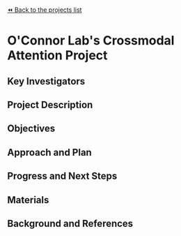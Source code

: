 [:rewind: Back to the projects list](../../README.md#ProjectsList)

<!-- For information on how to write GitHub .md files see https://guides.github.com/features/mastering-markdown/ -->

# O'Connor Lab's Crossmodal Attention Project

## Key Investigators

<!-- - Eric Finkel (O'Connor Lab, JHMI)-->

## Project Description

<!-- Conversion of behavioral and neurophysilogy data from our crossmodal attention project to the NWB:N format -->

## Objectives

<!-- Briefly describe the objectives of your project. What would you like to achive?-->

<!-- 1. Objective A. Load raw extracellular recordings collected using tetrodes + Intan system into NWB file.-->
<!-- 1. Objective B. Load processed/spike sorted data into NWB file.-->
<!-- 1. Objective C. Reproduce analysis using new NWB files as starting points...-->

## Approach and Plan

<!-- 1. Describe the steps of your planned approach to reach the objectives.-->
<!-- 1. ... -->
<!-- 1. ... -->

## Progress and Next Steps

<!--Populate this section as you are making progress before/during/after the hackathon-->
<!--Describe the progress you have made on the project,e.g., which objectives you have achieved and how.-->
<!--Describe the next steps you are planing to take to complete the project.-->

## Materials

<!--If available add links to the materials relevant to the project, e.g., the code generated for the project or data used-->
<!--If available add pictures and links to videos that demonstrate what has been accomplished.-->
<!--![Description of picture](Example2.jpg)-->

## Background and References

<!--Use this space for information that may help people better understand your project, like links to papers, source code, or data ,e.g:-->
<!-- - Source code: https://github.com/YourUser/YourRepository -->
<!-- - Documentation: https://link.to.docs -->
<!-- - Test data: https://link.to.test.data -->
